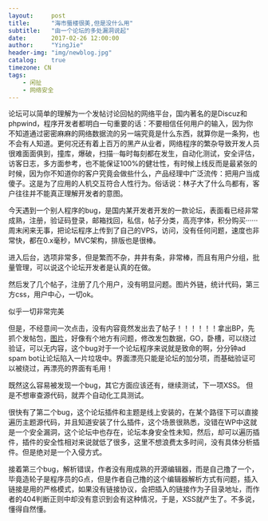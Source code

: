 ```yaml
---
layout:     post
title:      "海市蜃楼很美,但是没什么用"
subtitle:   "由一个论坛的多处漏洞说起"
date:       2017-02-26 12:00:00
author:     "YingJie"
header-img: "img/newblog.jpg"
catalog:	true
timezone: CN
tags:
    - 闲扯
    - 网络安全
---
```


论坛可以简单的理解为一个发帖讨论回帖的网络平台，国内著名的是Discuz和phpwind，程序开发者都明白一句重要的话：不要相信任何用户的输入，因为你不知道通过密密麻麻的网络数据流的另一端究竟是什么东西，就算你是一条狗，也不会有人知道。更何况还有着上百万的黑产从业者，网络程序的繁杂导致开发人员很难面面俱到，撞库，爆破，扫描···每时每刻都在发生，自动化测试，安全评估，访客日志，多方面参考，也不能保证100%的健壮性，有时候上线反而是最紧张的时候，因为你不知道你的客户究竟会做些什么，产品经理中广泛流传：把用户当成傻子。这是为了应用的人机交互符合人性行为。俗话说：林子大了什么鸟都有，客户往往并不能真正理解开发者的意图。

今天遇到一个别人程序的bug，是国内某开发者开发的一款论坛，表面看已经非常成熟，注册，验证码登录，邮箱找回，私信，帖子分类，高亮字体，积分购买······
周末闲来无事，把论坛程序上传到了自己的VPS，访问，没有任何问题，速度也非常快，都在0.x毫秒，MVC架构，排版也是很棒。

进入后台，选项非常多，但是繁而不杂，井井有条，非常棒，而且有用户分组，批量管理，可以说这个论坛开发者是认真的在做。

然后发了几个帖子，注册了几个用户，没有明显问题。图片外链，统计代码，第三方css，用户中心，一切ok。

似乎一切非常完美

但是，不经意间一次点击，没有内容竟然发出去了帖子！！！！！！拿出BP，先抓个发帖包，[图片]()，好像有个地方有问题，修改发包数据，GO，卧槽，可以绕过验证，可以无内容，这个bug对于一个论坛程序来说就是致命的啊，分分钟ad spam bot让论坛陷入一片垃圾中。界面漂亮只能是论坛的加分项，而基础验证可以被绕过，再漂亮的界面有毛用！

既然这么容易被发现一个bug，其它方面应该还有，继续测试，下一项XSS。
但是不想审查源代码，就弄个自动化工具测试。

很快有了第二个bug，这个论坛插件和主题是线上安装的，在某个路径下可以直接遍历主题源代码，并且知道安装了什么插件，这个场景很熟悉，没错在WP中这就是一个安全漏洞，这个论坛中也存在，论坛本身安全性未知，然后，却可以遍历插件，插件的安全性相对来说就低了很多，这里不想浪费太多时间，没有具体分析插件。但是绝对是一个入侵方式。

接着第三个bug，解析错误，作者没有用成熟的开源编辑器，而是自己撸了一个，毕竟造轮子是程序员的G点，但是作者自己撸的这个编辑器解析方式有问题，插入链接是用的严格模式，如果没有链接协议，会把插入的链接作为子目录地址，而作者的404判断正则中却没有意识到会有这种情况，于是，XSS就产生了。不多说，懂得自然懂。
















